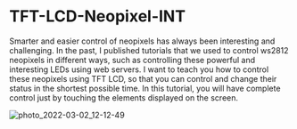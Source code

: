 # TFT-LCD-Neopixel-INT

Smarter and easier control of neopixels has always been interesting and challenging. In the past, I published tutorials that we used to control ws2812 neopixels in different ways, such as controlling these powerful and interesting LEDs using web servers. I want to teach you how to control these neopixels using TFT LCD, so that you can control and change their status in the shortest possible time. In this tutorial, you will have complete control just by touching the elements displayed on the screen.

![photo_2022-03-02_12-12-49](https://user-images.githubusercontent.com/62047147/156326363-ecf68ea3-f73e-4738-8705-48f740f1c75b.jpg)
